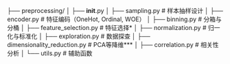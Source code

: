 ├── preprocessing/
│   ├── __init__.py
│   ├── sampling.py              # 样本抽样设计
│   ├── encoder.py               # 特征编码（OneHot, Ordinal, WOE）
│   ├── binning.py                # 分箱与分桶
│   ├── feature_selection.py      # 特征选择*
│   ├── normalization.py          # 归一化与标准化
│   ├── exploration.py            # 数据探查
│   ├── dimensionality_reduction.py  # PCA等降维***
│   ├── correlation.py            # 相关性分析
│   └── utils.py                  # 辅助函数

